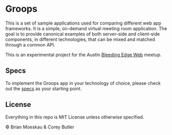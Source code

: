 # Groops

This is a set of sample applications used for comparing different web app frameworks. It is a simple, on-demand virtual meeting room application. The goal is to provide canonical examples of both server-side and client-side components, in different technologies, that can be mixed and matched through a common API.

This is an experimental project for the Austin [Bleeding Edge Web](http://edgeatx.github.io/) meetup.

## Specs

To implement the Groops app in your technology of choice, please check out the [specs](https://github.com/groops/examples/wiki/Application-Specs) as your starting point.

## License

Everything in this repo is MIT License unless otherwise specified.

&copy; Brian Moeskau &amp; Corey Butler
